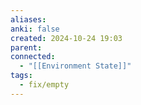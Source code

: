 ```yaml
---
aliases: 
anki: false
created: 2024-10-24 19:03
parent: 
connected:
  - "[[Environment State]]"
tags:
  - fix/empty
---
```

